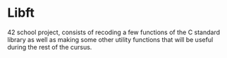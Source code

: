 <h1> Libft </h1>

42 school project, consists of recoding a few functions of the C standard library as well as making some other utility functions that will be useful during the rest of the cursus.

